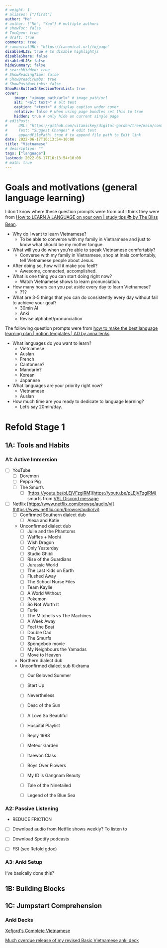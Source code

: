 ```yaml
---
# weight: 1
# aliases: ["/first"]
author: "Me"
# author: ["Me", "You"] # multiple authors
# showToc: false
# TocOpen: true
# draft: true
comments: true
# canonicalURL: "https://canonical.url/to/page"
disableHLJS: true # to disable highlightjs
disableShare: false
disableHLJS: false
hideSummary: false
# searchHidden: true
# ShowReadingTime: false
# ShowBreadCrumbs: true
# ShowPostNavLinks: false
ShowRssButtonInSectionTermList: true
cover:
    image: "<image path/url>" # image path/url
    alt: "<alt text>" # alt text
    caption: "<text>" # display caption under cover
    relative: false # when using page bundles set this to true
    hidden: true # only hide on current single page
# editPost:
#     URL: "https://github.com/vitamickey/digital-garden/tree/main/content"
#     Text: "Suggest Changes" # edit text
#     appendFilePath: true # to append file path to Edit link
date: 2022-06-17T16:13:54+10:00
title: "Vietnamese"
# description: ""
tags: ["language"]
lastmod: 2022-06-17T16:13:54+10:00
# math: true
---
```


# Goals and motivations (general language learning)

I don't know where these question prompts were from but I think they were from [How to LEARN A LANGUAGE on your own | study tips 📚 by The Bliss Bean](https://www.youtube.com/watch?v=pb_fdgm4VIQ).

- Why do I want to learn Vietnamese?
    - To be able to converse with my family in Vietnamese and just to know what should be my mother tongue.
- What will you do when you’re able to speak Vietnamese comfortably?
    - Converse with my family in Vietnamese, shop at Inala comfortably, tell Vietnamese people about Jesus.
- After doing so, how will it make you feell?
    - Awesome, connected, accomplished.
- What is one thing you can start doing right now?
    - Watch Vietnamese shows to learn pronunciation.
- How many hours can you put aside every day to learn Vietnamese?
    - ???
- What are 3-5 things that you can do consistently every day without fail to achieve your goal?
    - 30min AI
    - Anki
    - Revise alphabet/pronunciation

The following question prompts were from [how to make the best language learning plan | notion templates | AD by anna lenks](https://www.youtube.com/watch?v=D5PagP6svfg&t=344s).

- What languages do you want to learn?
    - Vietnamese
    - Auslan
    - French
    - Cantonese?
    - Mandarin?
    - Korean
    - Japanese
- What languages are your priority right now?
    - Vietnamese
    - Auslan
- How much time are you ready to dedicate to language learning?
    - Let’s say 20min/day.


# Refold Stage 1

## 1A: Tools and Habits

### A1: Active Immersion

- [ ] YouTube
    - [ ] Doremon
    - [ ] Peppa Pig
    - [ ] The Smurfs
        - [ ] [https://youtu.be/pLEjVFzglRM](https://youtu.be/pLEjVFzglRM) smurfs from [VSL Discord message](https://discord.com/channels/701655793119789076/701868454168494100/900966631306588170)
- [ ] Netflix [https://www.netflix.com/browse/audio/vi](https://www.netflix.com/browse/audio/vi)
    - [ ] Confirmed Southern dialect dub
        - [ ] Alexa and Katie
    - Unconfirmed dialect dub
        - [ ] Julie and the Phantoms
        - [ ] Waffles + Mochi
        - [ ] Wish Dragon
        - [ ] Only Yesterday
        - [ ] Studio Ghibli
        - [ ] Rise of the Guardians
        - [ ] Jurassic World
        - [ ] The Last Kids on Earth
        - [ ] Flushed Away
        - [ ] The School Nurse Files
        - [ ] Team Kaylie
        - [ ] A World Without
        - [ ] Pokemon
        - [ ] So Not Worth It
        - [ ] Furie
        - [ ] The Mitchells vs The Machines
        - [ ] A Week Away
        - [ ] Feel the Beat
        - [ ] Double Dad
        - [ ] The Smurfs
        - [ ] Spongebob movie
        - [ ] My Neighbours the Yamadas
        - [ ] Move to Heaven
    - Northern dialect dub
    - Unconfirmed dialect sub K-drama
        - [ ] Our Beloved Summer
        - [ ] Start Up
        - [ ] Nevertheless
        - [ ] Desc of the Sun
        - [ ] A Love So Beautiful
        - [ ] Hospital Playlist
        - [ ] Reply 1988
        - [ ] Meteor Garden
        - [ ] Itaewon Class
        - [ ] Boys Over Flowers
        - [ ] My ID is Gangnam Beauty
        - [ ] Tale of the Ninetailed
        - [ ] Legend of the Blue Sea


### A2: Passive Listening

- REDUCE FRICTION
- [ ] Download audio from Netflix shows weekly? To listen to
- [ ] Download Spotify podcasts
- [ ] FSI (see Refold gdoc)


### A3: Anki Setup

I’ve basically done this?

## 1B: Building Blocks

## 1C: Jumpstart Comprehension

### Anki Decks

[Xefjord's Complete Vietnamese](https://www.dropbox.com/sh/g4iz7sw992qzieg/AAD-iCCcDrUmfUPsXU3JtvWLa?dl=0)

[Much overdue release of my revised Basic Vietnamese anki deck](https://www.reddit.com/r/learnvietnamese/comments/6bg6r8/much_overdue_release_of_my_revised_basic/)